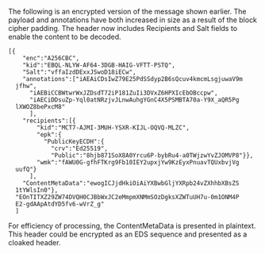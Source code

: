 
The following is an encrypted version of the message shown earlier. 
The payload and annotations have both increased in size as a result
of the block cipher padding. The header now
includes Recipients and Salt fields to enable the content to be decoded.

~~~~
[{
    "enc":"A256CBC",
    "kid":"EBQL-NLYW-AF64-3DGB-HAIG-VFTT-PSTQ",
    "Salt":"vffaIzdDExxJSwoD18iECw",
    "annotations":["iAEAiCDsIwZ79E25PdSSdyp2B6sQcuv4kmcmLsgjuwaV9m
  jfhw",
      "iAEBiCCBWtwrWxJZDsdT72iP181ZuIi3DVxZ6HPXIcEbOBccpw",
      "iAECiDDsuZp-Yql0atNRzjvJLnwAuhgYGnC4X5PSMBTA70a-Y9X_aQR5Pg
  lXWOZ8bePxcM8"
      ],
    "recipients":[{
        "kid":"MCT7-AJMI-3MUH-YSXR-KIJL-OQVQ-MLZC",
        "epk":{
          "PublicKeyECDH":{
            "crv":"Ed25519",
            "Public":"8hjb871SoX8A0Yrcu6P-bybRu4-a0TWjzwYvZJOMVP8"}},
        "wmk":"fAWU0G-gfhFTKrg9Fb10IEY2upxjYw9KzEyxPnuavTQUxbvjVg
  uufQ"}
      ],
    "ContentMetaData":"ewogICJjdHkiOiAiYXBwbGljYXRpb24vZXhhbXBsZS
  1tYWlsIn0"},
  "EOnTITXZ29ZW74DVQH0CJBbWxJC2eMmpmXNMmSOzDgksXZWTuUH7u-0m1ONM4P
  E2-gdAApAtdYD5fv6-wVrZ_g"
  ]
~~~~

For efficiency of processing, the ContentMetaData is presented in plaintext.
This header could be encrypted as an EDS sequence and presented as a 
cloaked header.

